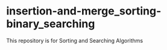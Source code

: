 # insertion-and-merge_sorting-binary_searching
This repository is for Sorting and Searching Algorithms 
